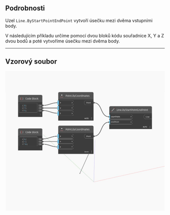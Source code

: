 ## Podrobnosti
Uzel `Line.ByStartPointEndPoint` vytvoří úsečku mezi dvěma vstupními body.

V následujícím příkladu určíme pomocí dvou bloků kódu souřadnice X, Y a Z dvou bodů a poté vytvoříme úsečku mezi dvěma body.

___
## Vzorový soubor

![ByStartPointEndPoint](./Autodesk.DesignScript.Geometry.Line.ByStartPointEndPoint_img.jpg)

